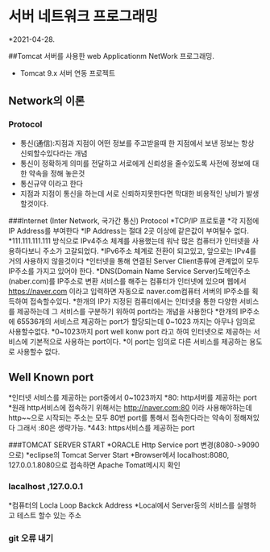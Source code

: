 # 서버 네트워크 프로그래밍
*2021-04-28.

##Tomcat 서버를 사용한 web Applicationm NetWork 프로그래밍.
* Tomcat 9.x 서버 연동 프로젝트

## Network의 이론

### Protocol
* 통신(通信):지점과 지점이 어떤 정보를 주고받을때 한 지점에서 보낸 정보는 항상 신뢰할수있다라는 개념
* 통신이 정확하게 의미를 전달하고 서로에게 신뢰성을 줄수있도록 사전에 정보에 대한 약속을 정해 놓은것
* 통신규약 이라고 한다
* 지점과 지점이 통신을 하는데 서로 신뢰하지못한다면 막대한 비용적인 낭비가 발생 할것이다.

###Internet (Inter Network, 국가간 통신) Protocol
*TCP/IP 프로토콜
*각 지점에 IP Address를 부여한다
*IP Address는 절대 2곳 이상에 같은값이 부여될수 없다.
*111.111.111.111 방식으로 IPv4주소 체계를 사용했는데 워낙 많은 컴퓨터가 인터넷을 사용하다보니 주소가 고갈되었다.
*IPv6주소 체계로 전환이 되고있고, 앞으로는 IPv4를 거의 사용하지 않을것이다
*인터넷을 통해 연결된 Server Client종류에 관계없이 모두 IP주소를 가지고 있어야 한다.
*DNS(Domain Name Service Server)도메인주소(naber.com)를 IP주소로 변환 서비스를 해주는 컴퓨터가 인터넷에 있으며 웹에서 https://naver.com 이라고 입력하면
 자동으로 naver.com컴퓨터 서버의 IP주소를 획득하여 접속할수있다.
*한개의 IP가 지정된 컴퓨터에서는 인터넷을 통한 다양한 서비스를 제공하는데 그 서비스를 구분하기 위하여 port라는 개념을 사용한다
*한개의 IP주소에 65536개의 서비스르 제공하는 port가 할당되는데 0~1023 까지는 아무나 임의로 사용할수없다.
*0~1023까지 port well konw port 라고 하여 인터넷으로 제공하는 서비스에 기본적으로 사용하는 port이다.
*이 port는 임의로 다른 서비스를 제공하는 용도로 사용할수 없다.

## Well Known port
*인터넷 서비스를 제공하는 port중에서 0~1023까지 
*80: http서버를 제공하는 port
*원래 http서비스에 접속하기 위해서는  http://naver.com:80 이라 사용해야하는데 http~~으로 시작되는 주소는
 모두 80번 port를 통해서 접속한다라는 약속이 정해져있다 그래서 :80은 생략가능.
*443: https서비스를 제공하는 port

###TOMCAT SERVER START
*ORACLE Http Service port 변경(8080->9090으로)
*eclipse의 Tomcat Server Start
*Browser에서 localhost:8080, 127.0.0.1.8080으로 접속하면 Apache Tomat메시지 확인

### lacalhost ,127.0.0.1
*컴퓨터의 Locla Loop Backck Address 
*Local에서 Server등의 서비스를 실행하고 테스트 할수 있는 주소

### git 오류 내기
